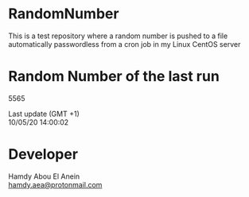 # RandomNumber    
This is a test repository where a random number is pushed to a file automatically passwordless from a cron job in my Linux CentOS server    
# Random Number of the last run   
5565
      
Last update (GMT +1)    
10/05/20 14:00:02
# Developer    
Hamdy Abou El Anein   
hamdy.aea@protonmail.com
